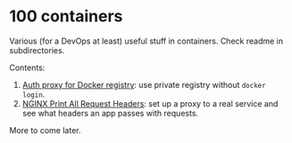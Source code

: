 # 100 containers

Various (for a DevOps at least) useful stuff in containers. Check readme in subdirectories.

Contents:

1. [Auth proxy for Docker registry](nginx-docker-registry-auth-proxy): use private registry without `docker login`. 
1. [NGINX Print All Request Headers](nginx-print-request-headers): set up a proxy to a real service and see what headers an app passes with requests.

More to come later.
